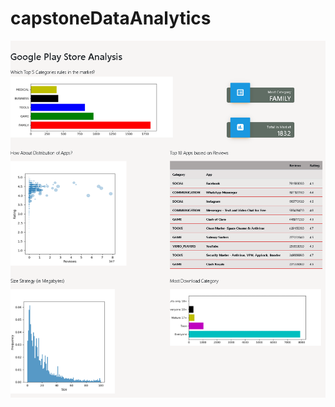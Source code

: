 # capstoneDataAnalytics
<img src="https://raw.githubusercontent.com/vsebas7/capstoneDataAnalytics/main/capstoneVS.png">
